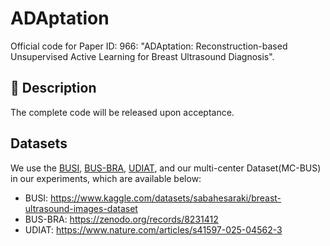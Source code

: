 # ADAptation
Official code for Paper ID: 966: "ADAptation: Reconstruction-based Unsupervised Active Learning for Breast Ultrasound Diagnosis".

## 📝 Description
The complete code will be released upon acceptance.

## Datasets

We use the [BUSI](https://www.kaggle.com/datasets/sabahesaraki/breast-ultrasound-images-dataset), [BUS-BRA](https://zenodo.org/records/8231412), [UDIAT](https://www.nature.com/articles/s41597-025-04562-3), and our multi-center Dataset(MC-BUS) in our experiments, which are available below:

- BUSI: https://www.kaggle.com/datasets/sabahesaraki/breast-ultrasound-images-dataset
- BUS-BRA: https://zenodo.org/records/8231412
- UDIAT: https://www.nature.com/articles/s41597-025-04562-3
